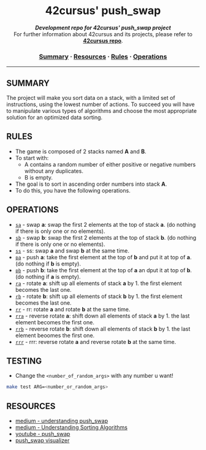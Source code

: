 <h1 align="center">
	42cursus' push_swap
</h1>

<p align="center">
	<b><i>Development repo for 42cursus' push_swap project</i></b><br>
	For further information about 42cursus and its projects, please refer to <a href="https://github.com/younesmoukhlij"><b>42cursus repo</b></a>.
</p>


<h3 align="center">
	<a href="#summary">Summary</a>
	<span> · </span>
	<a href="#resources">Resources</a>
	<span> · </span>
	<a href="#rules">Rules</a>
	<span> · </span>
	<a href="#operations">Operations</a>
</h3>

---

## SUMMARY
The project will make you sort data on a stack, with a limited set of instructions, using the lowest number of actions. To succeed you will have to manipulate various types of algorithms and choose the most appropriate solution for an optimized data sorting.

## RULES
- The game is composed of 2 stacks named __A__ and __B__.
- To start with:
	- A contains a random number of either positive or negative numbers without any duplicates.
	- B is empty.
- The goal is to sort in ascending order numbers into stack __A__.
- To do this, you have the following operations.

## OPERATIONS
* [`sa`](srcs/operations/sa_swap_a.c) - swap __a__: swap the first 2 elements at the top of stack __a__. (do nothing if there is only one or no elements).
* [`sb`](srcs/operations/sb_swap_b.c) - swap __b__: swap the first 2 elements at the top of stack __b__. (do nothing if there is only one or no elements).
* [`ss`](srcs/operations/ss_sa_sb.c) - ss: swap __a__ and swap __b__ at the same time.
* [`pa`](srcs/operations/pa_push_a.c) - push __a__: take the first element at the top of __b__ and put it at top of __a__. (do nothing if __b__ is empty).
* [`pb`](srcs/operations/pb_push_b.c) - push __b__: take the first element at the top of __a__ an dput it at top of __b__. (do nothing if __a__ is empty).
* [`ra`](srcs/operations/ra_rotate_a.c) - rotate __a__: shift up all elements of stack __a__ by 1. the first element becomes the last one.
* [`rb`](srcs/operations/rb_rotate_b.c) - rotate __b__: shift up all elements of stack __b__ by 1. the first element becomes the last one.
* [`rr`](srcs/operations/rr_ra_rb.c) - rr: rotate __a__ and rotate __b__ at the same time.
* [`rra`](srcs/operations/rra_reverse_rotate_a.c) - reverse rotate __a__: shift down all elements of stack __a__ by 1. the last element becomes the first one.
* [`rrb`](srcs/operations/rrb_reverse_rotate_b.c) - reverse rotate __b__: shift down all elements of stack __b__ by 1. the last element beoomes the first one.
* [`rrr`](srcs/operations/rrr_rra_rrb.c) - rrr: reverse rotate __a__ and reverse rotate __b__ at the same time.

## TESTING
- Change the `<number_of_random_args>` with any number u want!
```bash
make test ARG=<number_or_random_args>
```

## RESOURCES

- [medium - understanding push_swap](https://medium.com/@jamierobertdawson/push-swap-the-least-amount-of-moves-with-two-stacks-d1e76a71789a)
- [medium - Understanding Sorting Algorithms](https://medium.com/jl-codes/understanding-sorting-algorithms-af6222995c8)
- [youtube - push_swap](https://www.youtube.com/watch?v=7KW59UO55TQ)
- [push_swap visualizer](https://2g2uk.csb.app)
